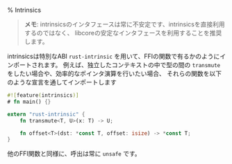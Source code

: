 % Intrinsics

<!-- > **Note**: intrinsics will forever have an unstable interface, it is -->
<!-- > recommended to use the stable interfaces of libcore rather than intrinsics -->
<!-- > directly. -->
> **メモ**: intrinsicsのインタフェースは常に不安定です、intrinsicsを直接利用するのではなく、
> libcoreの安定なインタフェースを利用することを推奨します。

<!-- These are imported as if they were FFI functions, with the special -->
<!-- `rust-intrinsic` ABI. For example, if one was in a freestanding -->
<!-- context, but wished to be able to `transmute` between types, and -->
<!-- perform efficient pointer arithmetic, one would import those functions -->
<!-- via a declaration like -->
intrinsicsは特別なABI `rust-intrinsic` を用いて、FFIの関数で有るかのようにインポートされます。
例えば、独立したコンテキストの中で型の間の `transmute` をしたい場合や、効率的なポインタ演算を行いたい場合、
それらの関数を以下のような宣言を通してインポートします

```rust
#![feature(intrinsics)]
# fn main() {}

extern "rust-intrinsic" {
    fn transmute<T, U>(x: T) -> U;

    fn offset<T>(dst: *const T, offset: isize) -> *const T;
}
```

<!-- As with any other FFI functions, these are always `unsafe` to call. -->
他のFFI関数と同様に、呼出は常に `unsafe` です。
